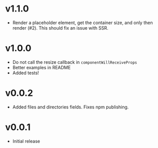 # v1.1.0

- Render a placeholder element, get the container size, and only then render (#2). This should fix 
 an issue with SSR.

# v1.0.0
- Do not call the resize callback in `componentWillReceiveProps`
- Better examples in README
- Added tests!

# v0.0.2
- Added files and directories fields. Fixes npm publishing.

# v0.0.1
- Initial release
